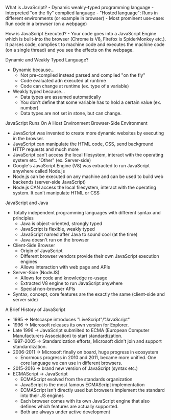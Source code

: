 What is JavaScript?
    - Dynamic weakly-typed programming language
    - Interpreted "on the fly" complied language
    - "Hosted language": Runs in different environments (or example in browser)
    - Most prominent use-case: Run code in a browser (on a webpage)

How is JavaScript Executed?
    - Your code goes into a JavaScript Engine which is built-into the browser (Chrome is V8, Firefox is SpiderMonkey etc.).  It parses code, complies t to machine code and executes the machine code (on a single thread) and you see the effects on the webpage.

Dynamic and Weakly Typed Language?
- Dynamic because...
    - Not pre-compiled instead parsed and complied "on the fly" 
    - Code evaluated adn executed at runtime
    - Code can change at runtime (ex. type of a variable)
- Weakly typed because...
    - Data types are assumed automatically 
    - You don't define that some variable has to hold a certain value (ex. number)
    - Data types are not set in stone, but can change.

JavaScript Runs On A Host Environment
Browser-Side Environment
- JavaScript was invented to create more dynamic websites by executing in the browser.
- JavaScript can manipulate the HTML code, CSS, send background HTTP requests and much more
- JavaScript can't access the local filesystem, interact with the operating system etc.
"Other" (ex. Server-side)
- Google's JavaScript Engine (V8) was extracted to run JavaScript anywhere called Node.js
- Node.js can be executed on any machine and can be used to build web backends (server-side JavaScript)
- Node.js CAN access the local filesystem, interact with the operating system.  It can't manipulate HTML or CSS

JavaScript and Java
- Totally independent programming languages with different syntax and principles
    - Java is object-oriented, strongly typed
    - JavaScript is flexible, weakly typed
    - JavaScript named after Java to sound cool (at the time)
    - Java doesn't run on the browser
- Client-Side Browser
    - Origin of JavaScript
    - Different browser vendors provide their own JavaScript execution engines
    - Allows interaction with web page and APIs
- Server-Side (NodeJS)
    - Allows for code and knowledge re-usage
    - Extracted V8 engine to run JavaScript anywhere
    - Special non-browser APIs
- Syntax, concept, core features are the exactly the same (client-side and server side)

A Brief History of JavaScript
- 1995 -> Netscaspe introduces "LiveScript"/"JavaScript"
- 1996 -> Microsoft releases its own version for Explorer.
- Late 1996 -> JavaScript submiited to ECMA (European Computer Manufacturers Association) to start standardization.
- 1997-2005 -> Standardization efforts, Microsoft didn't join and support standardization.
- 2006-2011 -> Microsoft finally on board, huge progress in ecosystem
    - Enormous progress in 2010 and 2011, became more unified. One core language we can use in different browsers.
- 2015-2016 -> brand new version of JavaScript (syntax etc.)
- ECMAScript -> JavaScript
    - ECMAScript evolved from the standards organization
    - JavaScript is the most famous ECMAScript implementation 
    - ECMAScript isn't directly used but browsers implement the standard into their JS engines
    - Each browser comes with its own JavaScript engine that also defines which features are actually supported.
    - Both are always under active development
